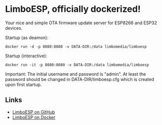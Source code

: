 LimboESP, officially dockerized!
======
Your nice and simple OTA firmware update server for ESP8266 and ESP32 devices.

Startup (as deamon):

    docker run -d -p 8080:8080 -v DATA-DIR:/data limbomedia/limboesp

Startup (interactive):

    docker run -it -p 8080:8080 -v DATA-DIR:/data limbomedia/limboesp

Important:
The initial username and password is "admin". At least the password should be changed in DATA-DIR/limboesp.cfg which is created upon first startup.

## Links
* [LimboESP on GitHub](https://github.com/thomaskuh/limboesp)
* [LimboESP on Docker](https://hub.docker.com/r/limbomedia/limboesp)